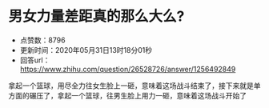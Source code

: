# 男女力量差距真的那么大么?
- 点赞数：8796
- 更新时间：2020年05月31日13时18分01秒
- 回答url：https://www.zhihu.com/question/26528726/answer/1256492849
<body>
 <p data-pid="YcxHj8JQ">拿起一个篮球，用尽全力往女生脸上一砸，意味着这场战斗结束了，接下来就是单方面的碾压了，拿起一个篮球，往男生脸上用力一砸，意味着这场战斗开始了</p>
</body>